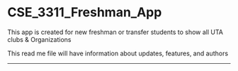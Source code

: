 # CSE_3311_Freshman_App

This app is created for new freshman or transfer students to show all UTA clubs & Organizations 

This read me file will have information about updates, features, and authors

_______________________________________________________________________________________________________



